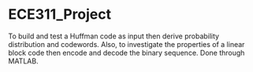 # ECE311_Project
To build and test a Huffman code as input then derive probability distribution and codewords. Also, to investigate the properties of a linear block code then encode and decode the binary sequence. Done through MATLAB.

